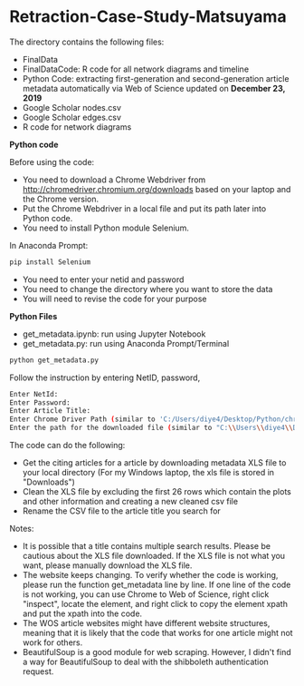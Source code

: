 # Retraction-Case-Study-Matsuyama
The directory contains the following files:
* FinalData
* FinalDataCode: R code for all network diagrams and timeline
* Python Code: extracting first-generation and second-generation article metadata automatically via Web of Science updated on **December 23, 2019**
* Google Scholar nodes.csv
* Google Scholar edges.csv
* R code for network diagrams

**Python code**

Before using the code:
* You need to download a Chrome Webdriver from http://chromedriver.chromium.org/downloads based on your laptop and the Chrome version.
* Put the Chrome Webdriver in a local file and put its path later into Python code.
* You need to install Python module Selenium.

In Anaconda Prompt:
```bash
pip install Selenium
```
* You need to enter your netid and password
* You need to change the directory where you want to store the data
* You will need to revise the code for your purpose

**Python Files**
* get_metadata.ipynb: run using Jupyter Notebook
* get_metadata.py: run using Anaconda Prompt/Terminal
```bash
python get_metadata.py
```
Follow the instruction by entering NetID, password, 
```bash
Enter NetId:
Enter Password:
Enter Article Title: 
Enter Chrome Driver Path (similar to 'C:/Users/diye4/Desktop/Python/chromedriver_win32/chromedriver'): 
Enter the path for the downloaded file (similar to "C:\\Users\\diye4\\Downloads\\"): 
```

The code can do the following:
* Get the citing articles for a article by downloading metadata XLS file to your local directory (For my Windows laptop, the xls file is stored in "Downloads")
* Clean the XLS file by excluding the first 26 rows which contain the plots and other information and creating a new cleaned csv file
* Rename the CSV file to the article title you search for


Notes:
* It is possible that a title contains multiple search results. Please be cautious about the XLS file downloaded. If the XLS file is not what you want, please manually download the XLS file.
* The website keeps changing. To verify whether the code is working, please run the function get_metadata line by line. If one line of the code is not working, you can use Chrome to Web of Science, right click "inspect", locate the element, and right click to copy the element xpath and put the xpath into the code.
* The WOS article websites might have different website structures, meaning that it is likely that the code that works for one article might not work for others. 
* BeautifulSoup is a good module for web scraping. However, I didn't find a way for BeautifulSoup to deal with the shibboleth authentication request. 

